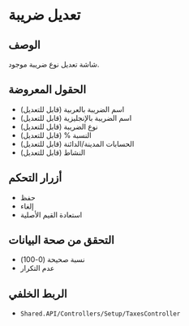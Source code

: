 # تعديل ضريبة

## الوصف
شاشة تعديل نوع ضريبة موجود.

## الحقول المعروضة
- اسم الضريبة بالعربية (قابل للتعديل)
- اسم الضريبة بالإنجليزية (قابل للتعديل)
- نوع الضريبة (قابل للتعديل)
- النسبة % (قابل للتعديل)
- الحسابات المدينة/الدائنة (قابل للتعديل)
- النشاط (قابل للتعديل)

## أزرار التحكم
- حفظ
- إلغاء
- استعادة القيم الأصلية

## التحقق من صحة البيانات
- نسبة صحيحة (0-100)
- عدم التكرار

## الربط الخلفي
- `Shared.API/Controllers/Setup/TaxesController`
